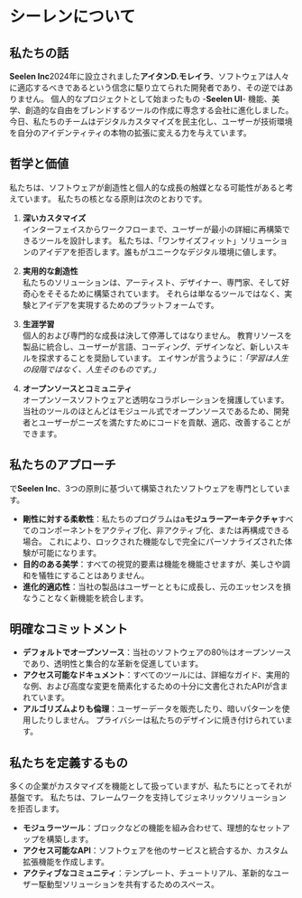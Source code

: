 # シーレンについて

## 私たちの話

**Seelen Inc**2024年に設立されました**アイタンD.モレイラ**、ソフトウェアは人々に適応するべきであるという信念に駆り立てられた開発者であり、その逆ではありません。 個人的なプロジェクトとして始まったもの -**Seelen UI**- 機能、美学、創造的な自由をブレンドするツールの作成に専念する会社に進化しました。 今日、私たちのチームはデジタルカスタマイズを民主化し、ユーザーが技術環境を自分のアイデンティティの本物の拡張に変える力を与えています。

## 哲学と価値

私たちは、ソフトウェアが創造性と個人的な成長の触媒となる可能性があると考えています。 私たちの核となる原則は次のとおりです。

1. **深いカスタマイズ**\
   インターフェイスからワークフローまで、ユーザーが最小の詳細に再構築できるツールを設計します。 私たちは、「ワンサイズフィット」ソリューションのアイデアを拒否します。誰もがユニークなデジタル環境に値します。

2. **実用的な創造性**\
   私たちのソリューションは、アーティスト、デザイナー、専門家、そして好奇心をそそるために構築されています。 それらは単なるツールではなく、実験とアイデアを実現するためのプラットフォームです。

3. **生涯学習**\
   個人的および専門的な成長は決して停滞してはなりません。 教育リソースを製品に統合し、ユーザーが言語、コーディング、デザインなど、新しいスキルを探求することを奨励しています。 エイサンが言うように：*「学習は人生の段階ではなく、人生そのものです。」*

4. **オープンソースとコミュニティ**\
   オープンソースソフトウェアと透明なコラボレーションを擁護しています。 当社のツールのほとんどはモジュール式でオープンソースであるため、開発者とユーザーがニーズを満たすためにコードを貢献、適応、改善することができます。

## 私たちのアプローチ

で**Seelen Inc**、3つの原則に基づいて構築されたソフトウェアを専門としています。

* **剛性に対する柔軟性**：私たちのプログラムはa**モジュラーアーキテクチャ**すべてのコンポーネントをアクティブ化、非アクティブ化、または再構成できる場合。 これにより、ロックされた機能なしで完全にパーソナライズされた体験が可能になります。
* **目的のある美学**：すべての視覚的要素は機能を機能させますが、美しさや調和を犠牲にすることはありません。
* **進化的適応性**：当社の製品はユーザーとともに成長し、元のエッセンスを損なうことなく新機能を統合します。

## 明確なコミットメント

* **デフォルトでオープンソース**：当社のソフトウェアの80％はオープンソースであり、透明性と集合的な革新を促進しています。
* **アクセス可能なドキュメント**：すべてのツールには、詳細なガイド、実用的な例、および高度な変更を簡素化するための十分に文書化されたAPIが含まれています。
* **アルゴリズムよりも倫理**：ユーザーデータを販売したり、暗いパターンを使用したりしません。 プライバシーは私たちのデザインに焼き付けられています。

## 私たちを定義するもの

多くの企業がカスタマイズを機能として扱っていますが、私たちにとってそれが基盤です。 私たちは、フレームワークを支持してジェネリックソリューションを拒否します。

* **モジュラーツール**：ブロックなどの機能を組み合わせて、理想的なセットアップを構築します。
* **アクセス可能なAPI**：ソフトウェアを他のサービスと統合するか、カスタム拡張機能を作成します。
* **アクティブなコミュニティ**：テンプレート、チュートリアル、革新的なユーザー駆動型ソリューションを共有するためのスペース。
